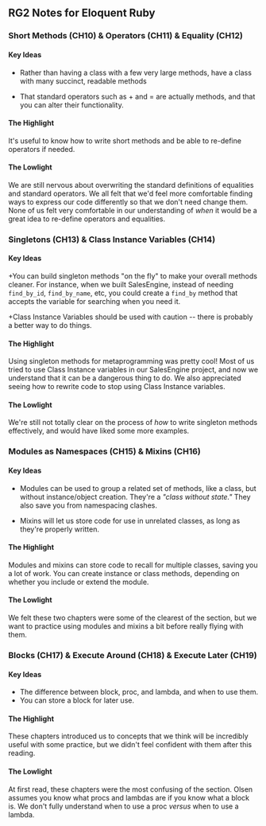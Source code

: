 ## RG2 Notes for Eloquent Ruby

### Short Methods (CH10) & Operators (CH11) & Equality (CH12)

#### Key Ideas

+ Rather than having a class with a few very large methods, have a class with many succinct, readable methods

+ That standard operators such as + and = are actually methods, and that you can alter their functionality.

#### The Highlight

It's useful to know how to write short methods and be able to re-define operators if needed.

#### The Lowlight

We are still nervous about overwriting the standard definitions of equalities and standard operators. We all felt that we'd feel more comfortable finding ways to express our code differently so that we don't need change them. None of us felt very comfortable in our understanding of _when_ it would be a great idea to re-define operators and equalities.

### Singletons (CH13) & Class Instance Variables (CH14)

#### Key Ideas

+You can build singleton methods "on the fly" to make your overall methods cleaner. For instance, when we built SalesEngine, instead of needing `find_by_id`, `find_by_name`, etc, you could create a `find_by` method that accepts the variable for searching when you need it.

+Class Instance Variables should be used with caution -- there is probably a better way to do things.

#### The Highlight

Using singleton methods for metaprogramming was pretty cool! Most of us tried to use Class Instance variables in our SalesEngine project, and now we understand that it can be a dangerous thing to do. We also appreciated seeing how to rewrite code to stop using Class Instance variables.

#### The Lowlight

We're still not totally clear on the process of _how_ to write singleton methods effectively, and would have liked some more examples.

### Modules as Namespaces (CH15) & Mixins (CH16)

#### Key Ideas

+ Modules can be used to group a related set of methods, like a class, but without instance/object creation. They're a *"class without state."* They also save you from namespacing clashes.

+ Mixins will let us store code for use in unrelated classes, as long as they're properly written.

#### The Highlight

Modules and mixins can store code to recall for multiple classes, saving you a lot of work. You can create instance or class methods, depending on whether you include or extend the module. 

#### The Lowlight

We felt these two chapters were some of the clearest of the section, but we want to practice using modules and mixins a bit before really flying with them.

### Blocks (CH17) &  Execute Around (CH18) & Execute Later (CH19)

#### Key Ideas

+ The difference between block, proc, and lambda, and when to use them.
+ You can store a block for later use.

#### The Highlight

These chapters introduced us to concepts that we think will be incredibly useful with some practice, but we didn't feel confident with them after this reading.

#### The Lowlight

At first read, these chapters were the most confusing of the section. Olsen assumes you know what procs and lambdas are if you know what a block is. We don't fully understand when to use a proc _versus_ when to use a lambda.
